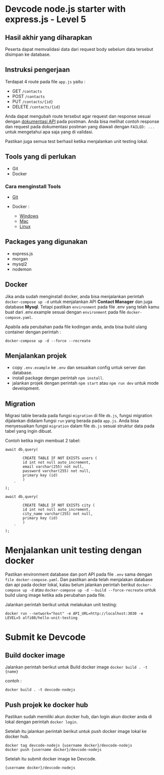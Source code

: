 # Devcode node.js starter with express.js - Level 5

## Hasil akhir yang diharapkan

Peserta dapat memvalidasi data dari request body sebelum data tersebut disimpan ke database.

## Instruksi pengerjaan

Terdapat 4 route pada file `app.js` yaitu :

-   GET `/contacts`
-   POST `/contacts`
-   PUT `/contacts/{id}`
-   DELETE `/contacts/{id}`

Anda dapat mengubah route tersebut agar request dan response sesuai dengan [dokumentasi API](https://documenter.getpostman.com/view/6584319/2s8Yt1rUtN) pada postman. Anda bisa melihat contoh response dan request pada dokumentasi postman yang diawali dengan `FAILED: ...` untuk mengetahui apa saja yang di validasi.

Pastikan juga semua test berhasil ketika menjalankan unit testing lokal.

## Tools yang di perlukan

-   Git
-   Docker

### Cara menginstall Tools

-   [Git](https://git-scm.com/book/en/v2/Getting-Started-Installing-Git)

-   Docker :
    -   [Windows](https://docs.docker.com/desktop/install/windows-install/)
    -   [Mac](https://docs.docker.com/desktop/install/mac-install/)
    -   [Linux](https://docs.docker.com/desktop/install/linux-install/)

## Packages yang digunakan

-   express.js
-   morgan
-   mysql2
-   nodemon

## Docker

Jika anda sudah menginstall docker, anda bisa menjalankan perintah `docker-compose up -d` untuk menjalankan API <b>Contact Manager</b> dan juga database <b>Mysql</b>. Tetapi pastikan `environment` pada file .env yang telah kamu buat dari .env.example sesuai dengan `environment` pada file `docker-compose.yaml`.

Apabila ada perubahan pada file kodingan anda, anda bisa build ulang container dengan perintah :

```
docker-compose up -d --force --recreate
```

## Menjalankan projek

-   copy `.env.example` ke `.env` dan sesuaikan config untuk server dan database.
-   install package dengan perintah `npm install`.
-   jalankan projek dengan perintah `npm start` atau `npm run dev` untuk mode development.

## Migration

Migrasi table berada pada fungsi `migration` di file `db.js`, fungsi migration dijalankan didalam fungsi `run` yang berada pada `app.js`. Anda bisa menyesuaikan fungsi `migration` dalam file `db.js` sesuai struktur data pada tabel yang ingin dibuat.

Contoh ketika ingin membuat 2 tabel:

```
await db.query(
        `
        CREATE TABLE IF NOT EXISTS users (
        id int not null auto_increment,
        email varchar(255) not null,
        password varchar(255) not null,
        primary key (id)
        )
    `
);

await db.query(
        `
        CREATE TABLE IF NOT EXISTS city (
        id int not null auto_increment,
        city_name varchar(255) not null,
        primary key (id)
        )
    `
);
```

# Menjalankan unit testing dengan docker

Pastikan environment database dan port API pada file `.env` sama dengan `file docker-compose.yaml`.
Dan pastikan anda telah menjalakan database dan api pada docker lokal, kalau belum jalankan perintah berikut `docker-compose up -d` atau `docker-compose up -d --build --force-recreate` untuk build ulang image ketika ada perubahan pada file.

Jalankan perintah berikut untuk melakukan unit testing:

```
docker run --network="host" -e API_URL=http://localhost:3030 -e LEVEL=5 alfi08/hello-unit-testing
```

# Submit ke Devcode

## Build docker image

Jalankan perintah berikut untuk Build docker image `docker build . -t {name}`

contoh :

```
docker build . -t devcode-nodejs
```

## Push projek ke docker hub

Pastikan sudah memiliki akun docker hub, dan login akun docker anda di lokal dengan perintah `docker login`.

Setelah itu jalankan perintah berikut untuk push docker image lokal ke docker hub.

```
docker tag devcode-nodejs {username docker}/devcode-nodejs
docker push {username docker}/devcode-nodejs
```

Setelah itu submit docker image ke Devcode.

```
{username docker}/devcode-nodejs
```
